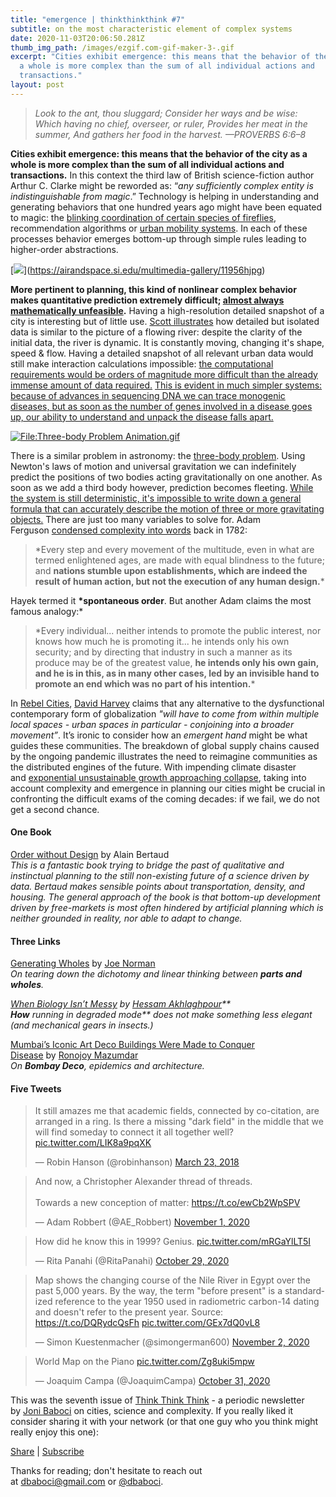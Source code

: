 ```yaml
---
title: "emergence | thinkthinkthink #7"
subtitle: on the most characteristic element of complex systems
date: 2020-11-03T20:06:50.281Z
thumb_img_path: /images/ezgif.com-gif-maker-3-.gif
excerpt: "Cities exhibit emergence: this means that the behavior of the city as
  a whole is more complex than the sum of all individual actions and
  transactions."
layout: post
---
```

<!--StartFragment-->

> *Look to the ant, thou sluggard; Consider her ways and be wise: Which having no chief, overseer, or ruler, Provides her meat in the summer, And gathers her food in the harvest. —PROVERBS 6:6–8*

**Cities exhibit emergence: this means that the behavior of the city as a whole is more complex than the sum of all individual actions and transactions.** In this context the third law of British science-fiction author Arthur C. Clarke might be reworded as: “*any sufficiently complex entity is indistinguishable from magic*.” Technology is helping in understanding and generating behaviors that one hundred years ago might have been equated to magic: the [blinking coordination of certain species of fireflies](https://www.nationalgeographic.com/animals/2019/05/watch-how-mexican-fireflies-synchronize-light-shows/), recommendation algorithms or [urban mobility systems](https://thinkthinkthink.substack.com/p/mobility-is-counter-intuitive-thinkthinkthink). In each of these processes behavior emerges bottom-up through simple rules leading to higher-order abstractions.[](https://airandspace.si.edu/multimedia-gallery/11956hjpg)

[[![](https://cdn.substack.com/image/fetch/w_1456,c_limit,f_auto,q_auto:good,fl_progressive:steep/https%3A%2F%2Fbucketeer-e05bbc84-baa3-437e-9518-adb32be77984.s3.amazonaws.com%2Fpublic%2Fimages%2F07208243-2de6-4661-8366-2ffb38f8deba_1170x441.png)](https://cdn.substack.com/image/fetch/f_auto,q_auto:good,fl_progressive:steep/https%3A%2F%2Fbucketeer-e05bbc84-baa3-437e-9518-adb32be77984.s3.amazonaws.com%2Fpublic%2Fimages%2F07208243-2de6-4661-8366-2ffb38f8deba_1170x441.png)](https://airandspace.si.edu/multimedia-gallery/11956hjpg)

**More pertinent to planning, this kind of nonlinear complex behavior makes quantitative prediction extremely difficult; [almost always mathematically unfeasible](https://www.goodreads.com/book/show/36064445-skin-in-the-game).** Having a high-resolution detailed snapshot of a city is interesting but of little use. [Scott illustrates](https://www.goodreads.com/book/show/20186.Seeing_Like_a_State) how detailed but isolated data is similar to the picture of a flowing river: despite the clarity of the initial data, the river is dynamic. It is constantly moving, changing it's shape, speed & flow. Having a detailed snapshot of all relevant urban data would still make interaction calculations impossible: [the computational requirements would be orders of magnitude more difficult than the already immense amount of data required.](https://www.goodreads.com/book/show/40404857-introduction-to-the-theory-of-complex-systems) [This is evident in much simpler systems: because of advances in sequencing DNA we can trace monogenic diseases, but as soon as the number of genes involved in a disease goes up, our ability to understand and unpack the disease falls apart.](https://www.goodreads.com/book/show/36064445-skin-in-the-game)

[![File:Three-body Problem Animation.gif](https://cdn.substack.com/image/fetch/w_1456,c_limit,f_auto,q_auto:good,fl_lossy/https%3A%2F%2Fbucketeer-e05bbc84-baa3-437e-9518-adb32be77984.s3.amazonaws.com%2Fpublic%2Fimages%2Fb4859fdc-52a5-48dc-96e0-53f0819ad2a4_300x300.gif)](https://cdn.substack.com/image/fetch/f_auto,q_auto:good,fl_progressive:steep/https%3A%2F%2Fbucketeer-e05bbc84-baa3-437e-9518-adb32be77984.s3.amazonaws.com%2Fpublic%2Fimages%2Fb4859fdc-52a5-48dc-96e0-53f0819ad2a4_300x300.gif)

There is a similar problem in astronomy: the [three-body problem](https://en.wikipedia.org/wiki/Three-body_problem). Using Newton's laws of motion and universal gravitation we can indefinitely predict the positions of two bodies acting gravitationally on one another. As soon as we add a third body however, prediction becomes fleeting. [While the system is still deterministic, it's impossible to write down a general formula that can accurately describe the motion of three or more gravitating objects.](https://youtu.be/D89ngRr4uZg) There are just too many variables to solve for. Adam Ferguson [condensed complexity into words](https://oll.libertyfund.org/titles/ferguson-an-essay-on-the-history-of-civil-society) back in 1782:

> \*Every step and every movement of the multitude, even in what are termed enlightened ages, are made with equal blindness to the future; and **nations stumble upon establishments, which are indeed the result of human action, but not the execution of any human design.***

Hayek termed it **\*spontaneous order**. But another Adam claims the most famous analogy:*

> \*Every individual... neither intends to promote the public interest, nor knows how much he is promoting it... he intends only his own security; and by directing that industry in such a manner as its produce may be of the greatest value, **he intends only his own gain, and he is in this, as in many other cases, led by an invisible hand to promote an end which was no part of his intention.***

In [Rebel Cities](https://www.goodreads.com/book/show/13095855-rebel-cities), [David Harvey](https://twitter.com/profdavidharvey) claims that any alternative to the dysfunctional contemporary form of globalization *"will have to come from within multiple local spaces - urban spaces in particular - conjoining into a broader movement”*. It’s ironic to consider how an *emergent hand* might be what guides these communities. The breakdown of global supply chains caused by the ongoing pandemic illustrates the need to reimagine communities as the distributed engines of the future. With impending climate disaster and [exponential unsustainable growth approaching collapse](https://arxiv.org/abs/cond-mat/0002075), taking into account complexity and emergence in planning our cities might be crucial in confronting the difficult exams of the coming decades: if we fail, we do not get a second chance.

#### **One Book**

[Order without Design](https://www.goodreads.com/book/show/39644188-order-without-design) by Alain Bertaud\
*This is a fantastic book trying to bridge the past of qualitative and instinctual planning to the still non-existing future of a science driven by data. Bertaud makes sensible points about transportation, density, and housing. The general approach of the book is that bottom-up development driven by free-markets is most often hindered by artificial planning which is neither grounded in reality, nor able to adapt to change.*

#### Three Links

[Generating Wholes](https://thesideview.co/journal/generating-wholes/) by [Joe Norman](https://twitter.com/normonics)\
*On tearing down the dichotomy and linear thinking between **parts and wholes**.*

*[When Biology Isn’t Messy](http://www.lifeiscomputation.com/when-biology-isnt-messy/) by [Hessam Akhlaghpour](https://twitter.com/theHessam)**\
**How** running in degraded mode\*\* does not make something less elegant (and mechanical gears in insects.)*

[Mumbai’s Iconic Art Deco Buildings Were Made to Conquer Disease](https://www.bloomberg.com/news/articles/2020-10-30/how-india-s-bombay-deco-buildings-battle-disease) by [Ronojoy Mazumdar](https://twitter.com/ronomaz)*\
On **Bombay Deco**, epidemics and architecture.*

#### Five Tweets

<!--StartFragment-->

<blockquote class="twitter-tweet"><p lang="en" dir="ltr">It still amazes me that academic fields, connected by co-citation, are arranged in a ring. Is there a missing &quot;dark field&quot; in the middle that we will find someday to connect it all together well? <a href="https://t.co/LIK8a9pqXK">pic.twitter.com/LIK8a9pqXK</a></p>&mdash; Robin Hanson (@robinhanson) <a href="https://twitter.com/robinhanson/status/977261256443822080?ref_src=twsrc%5Etfw">March 23, 2018</a></blockquote> <script async src="https://platform.twitter.com/widgets.js" charset="utf-8"></script>

<!--EndFragment--><!--StartFragment-->

<blockquote class="twitter-tweet"><p lang="en" dir="ltr">And now, a Christopher Alexander thread of threads.<br><br>Towards a new conception of matter: <a href="https://t.co/ewCb2WpSPV">https://t.co/ewCb2WpSPV</a></p>&mdash; Adam Robbert (@AE_Robbert) <a href="https://twitter.com/AE_Robbert/status/1323003752077389825?ref_src=twsrc%5Etfw">November 1, 2020</a></blockquote> <script async src="https://platform.twitter.com/widgets.js" charset="utf-8"></script>

<!--EndFragment--><!--StartFragment-->

<blockquote class="twitter-tweet"><p lang="en" dir="ltr">How did he know this in 1999? Genius. <a href="https://t.co/mRGaYlLT5I">pic.twitter.com/mRGaYlLT5I</a></p>&mdash; Rita Panahi (@RitaPanahi) <a href="https://twitter.com/RitaPanahi/status/1321940556575051777?ref_src=twsrc%5Etfw">October 29, 2020</a></blockquote> <script async src="https://platform.twitter.com/widgets.js" charset="utf-8"></script>

<!--EndFragment--><!--StartFragment-->

<blockquote class="twitter-tweet"><p lang="en" dir="ltr">Map shows the changing course of the Nile River in Egypt over the past 5,000 years. By the way, the term &quot;before present&quot; is a standardized reference to the year 1950 used in radiometric carbon-14 dating and doesn&#39;t refer to the present year. Source: <a href="https://t.co/DQRydcQsFh">https://t.co/DQRydcQsFh</a> <a href="https://t.co/GEx7dQ0vL8">pic.twitter.com/GEx7dQ0vL8</a></p>&mdash; Simon Kuestenmacher (@simongerman600) <a href="https://twitter.com/simongerman600/status/1323223845214498816?ref_src=twsrc%5Etfw">November 2, 2020</a></blockquote> <script async src="https://platform.twitter.com/widgets.js" charset="utf-8"></script>

<!--EndFragment--><!--StartFragment-->

<blockquote class="twitter-tweet"><p lang="en" dir="ltr">World Map on the Piano <a href="https://t.co/Zg8uki5mpw">pic.twitter.com/Zg8uki5mpw</a></p>&mdash; Joaquim Campa (@JoaquimCampa) <a href="https://twitter.com/JoaquimCampa/status/1322647539305357321?ref_src=twsrc%5Etfw">October 31, 2020</a></blockquote> <script async src="https://platform.twitter.com/widgets.js" charset="utf-8"></script>

<!--EndFragment-->

<!--StartFragment-->

This was the seventh issue of [Think Think Think](https://thinkthinkthink.substack.com/) - a periodic newsletter by [Joni Baboci](https://joni.baboci.net/) on cities, science and complexity. If you really liked it consider sharing it with your network (or that one guy who you think might really enjoy this one):

[Share](https://thinkthinkthink.substack.com/p/emergence?token=eyJ1c2VyX2lkIjoxMDI2MzY1LCJwb3N0X2lkIjoxNzMyMTQxNSwiaWF0IjoxNjA0NDM0MDY1LCJpc3MiOiJwdWItMTAxNDg1Iiwic3ViIjoicG9zdC1yZWFjdGlvbiJ9.iYm_5kOQnv6dCI_ZdkjKm6uUn5Hw_qMYTT_76xcF8xE&utm_source=substack&utm_medium=email&utm_content=share&action=share) | [Subscribe](https://thinkthinkthink.substack.com/subscribe)

Thanks for reading; don't hesitate to reach out at [dbaboci@gmail.com](mailto:dbaboci@gmail.com) or [@dbaboci](http://twitter.com/dbaboci).

<!--EndFragment-->